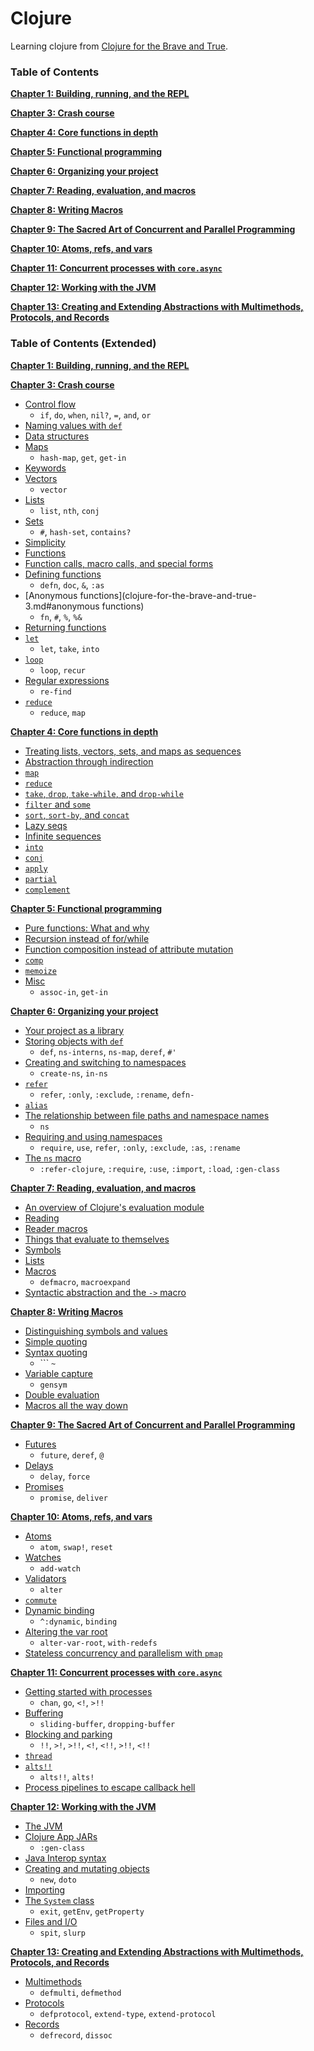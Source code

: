 # Clojure

Learning clojure from [Clojure for the Brave and True](http://www.braveclojure.com/).

### Table of Contents

__[Chapter 1: Building, running, and the REPL](clojure-for-the-brave-and-true-1.md#chapter-1-building-running-and-the-repl)__

__[Chapter 3: Crash course](clojure-for-the-brave-and-true-1.md#chapter-3-crash-course)__

__[Chapter 4: Core functions in depth](clojure-for-the-brave-and-true-4.md#chapter-4-core-functions-in-depth)__

__[Chapter 5: Functional programming](clojure-for-the-brave-and-true-5.md#chapter-5-functional-programming)__

__[Chapter 6: Organizing your project](clojure-for-the-brave-and-true-6.md#chapter-6-organizing-your-project)__

__[Chapter 7: Reading, evaluation, and macros](clojure-for-the-brave-and-true-7.md#chapter-7-reading-evaluation-and-macros)__

__[Chapter 8: Writing Macros](clojure-for-the-brave-and-true-8.md#chapter-8-writing-macros)__

__[Chapter 9: The Sacred Art of Concurrent and Parallel Programming](clojure-for-the-brave-and-true-9.md#chapter-9-concurrent-and-parallel-programming)__

__[Chapter 10: Atoms, refs, and vars](clojure-for-the-brave-and-true-10.md#chapter-10-atoms-refs-and-vars)__

__[Chapter 11: Concurrent processes with `core.async`](clojure-for-the-brave-and-true-11.md#chapter-11-concurrent-processes-with-coreasync)__

__[Chapter 12: Working with the JVM](clojure-for-the-brave-and-true-11.md#chapter-12-working-with-the-jvm)__

__[Chapter 13: Creating and Extending Abstractions with Multimethods, Protocols, and Records](clojure-for-the-brave-and-true-12.md#chapter-13-creating-and-extending-abstractions-with-multimethods-protocols-and-records)__


### Table of Contents (Extended)

__[Chapter 1: Building, running, and the REPL](clojure-for-the-brave-and-true-1.md#chapter-1-building-running-and-the-repl)__

__[Chapter 3: Crash course](clojure-for-the-brave-and-true-1.md#chapter-3-crash-course)__
  * [Control flow](clojure-for-the-brave-and-true-1.md#control-flow)
    - `if`, `do`, `when`, `nil?`, `=`, `and`, `or`
  * [Naming values with `def`](clojure-for-the-brave-and-true-1.md#naming-values-with-def)
  * [Data structures](clojure-for-the-brave-and-true-1.md#data-structures)
  * [Maps](clojure-for-the-brave-and-true-1.md#maps)
    - `hash-map`, `get`, `get-in`
  * [Keywords](clojure-for-the-brave-and-true-1.md#keywords)
  * [Vectors](clojure-for-the-brave-and-true-2.md#vectors)
    - `vector`
  * [Lists](clojure-for-the-brave-and-true-2.md#lists)
    - `list`, `nth`, `conj`
  * [Sets](clojure-for-the-brave-and-true-2.md#sets)
    - `#`, `hash-set`, `contains?`
  * [Simplicity](clojure-for-the-brave-and-true-2.md#simplicity)
  * [Functions](clojure-for-the-brave-and-true-2.md#functions)
  * [Function calls, macro calls, and special forms](clojure-for-the-brave-and-true-2.md#function-calls-macro-calls-and-special-forms)
  * [Defining functions](clojure-for-the-brave-and-true-3.md#defining-functions)
    - `defn`, `doc`, `&`, `:as`
  * [Anonymous functions](clojure-for-the-brave-and-true-3.md#anonymous functions)
    - `fn`, `#`, `%`, `%&`
  * [Returning functions](clojure-for-the-brave-and-true-3.md#returning-functions)
  * [`let`](clojure-for-the-brave-and-true-4.md#let)
    - `let`, `take`, `into`
  * [`loop`](clojure-for-the-brave-and-true-4.md#loop)
    - `loop`, `recur`
  * [Regular expressions](clojure-for-the-brave-and-true-4.md#regular-expressions)
    - `re-find`
  * [`reduce`](clojure-for-the-brave-and-true-4.md#reduce)
    - `reduce`, `map`

__[Chapter 4: Core functions in depth](clojure-for-the-brave-and-true-4.md#chapter-4-core-functions-in-depth)__
  * [Treating lists, vectors, sets, and maps as sequences](clojure-for-the-brave-and-true-4.md#treating-lists-vectors-sets-and-maps-as-sequences)
  * [Abstraction through indirection](clojure-for-the-brave-and-true-4.md#abstraction-through-indirection)
  * [`map`](clojure-for-the-brave-and-true-4.md#map)
  * [`reduce`](clojure-for-the-brave-and-true-4.md#reduce)
  * [`take`, `drop`, `take-while`, and `drop-while`](clojure-for-the-brave-and-true-4.md#take-drop-take-while-and-drop-while)
  * [`filter` and `some`](clojure-for-the-brave-and-true-5.md#)
  * [`sort`, `sort-by`, and `concat`](clojure-for-the-brave-and-true-5.md#)
  * [Lazy seqs](clojure-for-the-brave-and-true-5.md#)
  * [Infinite sequences](clojure-for-the-brave-and-true-5.md#)
  * [`into`](clojure-for-the-brave-and-true-5.md#)
  * [`conj`](clojure-for-the-brave-and-true-5.md#)
  * [`apply`](clojure-for-the-brave-and-true-5.md#)
  * [`partial`](clojure-for-the-brave-and-true-5.md#)
  * [`complement`](clojure-for-the-brave-and-true-5.md#)

__[Chapter 5: Functional programming](clojure-for-the-brave-and-true-5.md#chapter-5-functional-programming)__
  * [Pure functions: What and why](clojure-for-the-brave-and-true-5.md#pure-functions-what-and-why)
  * [Recursion instead of for/while](clojure-for-the-brave-and-true-5.md#recursion-instead-of-forwhile)
  * [Function composition instead of attribute mutation](clojure-for-the-brave-and-true-6.md#function-composition-instead-of-attribute-mutation)
  * [`comp`](clojure-for-the-brave-and-true-6.md#comp)
  * [`memoize`](clojure-for-the-brave-and-true-6.md#memoize)
  * [Misc](clojure-for-the-brave-and-true-6.md#misc)
    - `assoc-in`, `get-in`

__[Chapter 6: Organizing your project](clojure-for-the-brave-and-true-6.md#chapter-6-organizing-your-project)__
  * [Your project as a library](clojure-for-the-brave-and-true-6.md#your-project-as-a-library)
  * [Storing objects with `def`](clojure-for-the-brave-and-true-6.md#storing-objects-with-def)
    - `def`, `ns-interns`, `ns-map`, `deref`, `#'`
  * [Creating and switching to namespaces](clojure-for-the-brave-and-true-6.md#creating-and-switching-to-namespaces)
    - `create-ns`, `in-ns`
  * [`refer`](clojure-for-the-brave-and-true-6.md#refer)
    - `refer`, `:only`, `:exclude`, `:rename`, `defn-`
  * [`alias`](clojure-for-the-brave-and-true-6.md#alias)
  * [The relationship between file paths and namespace names](clojure-for-the-brave-and-true-7.md#the-relationship-between-file-paths-and-namespace-names)
    - `ns`
  * [Requiring and using namespaces](clojure-for-the-brave-and-true-7.md#requiring-and-using-namespaces)
    -   `require`, `use`, `refer`, `:only`, `:exclude`, `:as`, `:rename`
  * [The `ns` macro](clojure-for-the-brave-and-true-7.md#the-ns-macro)
    - `:refer-clojure`, `:require`, `:use`, `:import`, `:load`, `:gen-class`

__[Chapter 7: Reading, evaluation, and macros](clojure-for-the-brave-and-true-7.md#chapter-7-reading-evaluation-and-macros)__
  * [An overview of Clojure's evaluation module](clojure-for-the-brave-and-true-7.md#an-overview-of-clojures-evaluation-module)
  * [Reading](clojure-for-the-brave-and-true-7.md#reading)
  * [Reader macros](clojure-for-the-brave-and-true-7.md#reader-macros)
  * [Things that evaluate to themselves](clojure-for-the-brave-and-true-7.md#things-that-evaluate-to-themselves)
  * [Symbols](clojure-for-the-brave-and-true-7.md#symbols)
  * [Lists](clojure-for-the-brave-and-true-7.md#lists)
  * [Macros](clojure-for-the-brave-and-true-8.md#)
    - `defmacro`, `macroexpand`
  * [Syntactic abstraction and the `->` macro](clojure-for-the-brave-and-true-8.md#syntactic-abstraction-and-the---macro)

__[Chapter 8: Writing Macros](clojure-for-the-brave-and-true-8.md#chapter-8-writing-macros)__
  * [Distinguishing symbols and values](clojure-for-the-brave-and-true-8.md#distinguishing-symbols-and-values)
  * [Simple quoting](clojure-for-the-brave-and-true-8.md#simple-quoting)
  * [Syntax quoting](clojure-for-the-brave-and-true-8.md#syntax-quoting-)
    - ``` `~`
  * [Variable capture](clojure-for-the-brave-and-true-8.md#variable-capture)
    - `gensym`
  * [Double evaluation](clojure-for-the-brave-and-true-9.md#double-evaluation)
  * [Macros all the way down](clojure-for-the-brave-and-true-9.md#macros-all-the-way-down)

__[Chapter 9: The Sacred Art of Concurrent and Parallel Programming](clojure-for-the-brave-and-true-9.md#chapter-9-concurrent-and-parallel-programming)__
  * [Futures](clojure-for-the-brave-and-true-9.md#futures)
    - `future`, `deref`, `@`
  * [Delays](clojure-for-the-brave-and-true-9.md#delays)
    - `delay`, `force`
  * [Promises](clojure-for-the-brave-and-true-9.md#promises)
    - `promise`, `deliver`

__[Chapter 10: Atoms, refs, and vars](clojure-for-the-brave-and-true-10.md#chapter-10-atoms-refs-and-vars)__
  * [Atoms](clojure-for-the-brave-and-true-10.md#atoms)
    - `atom`, `swap!`, `reset`
  * [Watches](clojure-for-the-brave-and-true-10.md#watches)
    - `add-watch`
  * [Validators](clojure-for-the-brave-and-true-10.md#validators)
    - `alter`
  * [`commute`](clojure-for-the-brave-and-true-10.md#commute)
  * [Dynamic binding](clojure-for-the-brave-and-true-10.md#dynamic-binding)
    - `^:dynamic`, `binding`
  * [Altering the var root](clojure-for-the-brave-and-true-10.md#altering-the-var-root)
    - `alter-var-root`, `with-redefs`
  * [Stateless concurrency and parallelism with `pmap`](clojure-for-the-brave-and-true-10.md#stateless-concurrency-and-parallelism-with-pmap)

__[Chapter 11: Concurrent processes with `core.async`](clojure-for-the-brave-and-true-11.md#chapter-11-concurrent-processes-with-coreasync)__
  * [Getting started with processes](clojure-for-the-brave-and-true-11.md#getting-started-with-processes)
    - `chan`, `go`, `<!`, `>!!`
  * [Buffering](clojure-for-the-brave-and-true-11.md#buffering)
    - `sliding-buffer`, `dropping-buffer`
  * [Blocking and parking](clojure-for-the-brave-and-true-11.md#blocking-and-parking)
    - `!!`, `>!`, `>!!`, `<!`, `<!!`, `>!!`, `<!!`
  * [`thread`](clojure-for-the-brave-and-true-11.md#thread)
  * [`alts!!`](clojure-for-the-brave-and-true-11.md#alts)
    - `alts!!`, `alts!`
  * [Process pipelines to escape callback hell](clojure-for-the-brave-and-true-11.md#process-pipelines-to-escape-callback-hell)

__[Chapter 12: Working with the JVM](clojure-for-the-brave-and-true-11.md#chapter-12-working-with-the-jvm)__
  * [The JVM](clojure-for-the-brave-and-true-11.md#)
  * [Clojure App JARs](clojure-for-the-brave-and-true-11.md#clojure-for-the-brave-and-true-app-jars)
    - `:gen-class`
  * [Java Interop syntax](clojure-for-the-brave-and-true-11.md#interop-syntax)
  * [Creating and mutating objects](clojure-for-the-brave-and-true-12.md#creating-and-mutating-objects)
    - `new`, `doto`
  * [Importing](clojure-for-the-brave-and-true-12.md#importing)
  * [The `System` class](clojure-for-the-brave-and-true-12.md#the-system-class)
    - `exit`, `getEnv`, `getProperty`
  * [Files and I/O](clojure-for-the-brave-and-true-12.md#files-and-io)
    - `spit`, `slurp`

__[Chapter 13: Creating and Extending Abstractions with Multimethods, Protocols, and Records](clojure-for-the-brave-and-true-12.md#chapter-13-creating-and-extending-abstractions-with-multimethods-protocols-and-records)__
  * [Multimethods](clojure-for-the-brave-and-true-12.md#multimethods)
    - `defmulti`, `defmethod`
  * [Protocols](clojure-for-the-brave-and-true-12.md#protocols)
    - `defprotocol`, `extend-type`, `extend-protocol`
  * [Records](clojure-for-the-brave-and-true-13.md#records)
    - `defrecord`, `dissoc`
